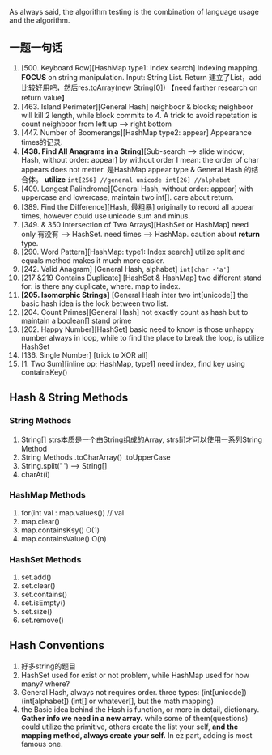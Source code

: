 As always said, the algorithm testing is the combination of language usage and the algorithm. 

## 一题一句话
1. [500. Keyboard Row][HashMap type1: Index search] Indexing mapping. __FOCUS__ on string manipulation. Input: String List. Return 建立了List，add比较好用吧，然后res.toArray(new String[0]) 【need farther research on return value】
2. [463. Island Perimeter][General Hash] neighboor & blocks; neighboor will kill 2 length, while block commits to 4. A trick to avoid repetation is count neighboor from left up --> right bottom
3. [447. Number of Boomerangs][HashMap type2: appear] Appearance times的记录. 
4. __[438. Find All Anagrams in a String]__[Sub-search --> slide window; Hash, without order: appear] by without order I mean: the order of char appears does not metter. 是HashMap appear type & General Hash 的结合体。 __utilize__ `int[256] //general unicode int[26] //alphabet`
5. [409. Longest Palindrome][General Hash, without order: appear] with uppercase and lowercase, maintain two int[]. care about return. 
6. [389. Find the Difference][Hash, 最粗暴] originally to record all appear times, however could use unicode sum and minus.
7. [349. & 350 Intersection of Two Arrays][HashSet or HashMap] need only 有没有 --> HashSet. need times --> HashMap. caution about __return__ type.
8. [290. Word Pattern][HashMap: type1: Index search] utilize split and equals method makes it much more easier.
9. [242. Valid Anagram] [General Hash, alphabet] `int[char -'a']`
10. [217 &219 Contains Duplicate] [HashSet & HashMap] two different stand for: is there any duplicate, where. map to index.
11. __[205. Isomorphic Strings]__ [General Hash inter two int[unicode]] the basic hash idea is the lock between two list.
12. [204. Count Primes][General Hash] not exactly count as hash but to maintain a boolean[] stand prime
13. [202. Happy Number][HashSet] basic need to know is those unhappy number always in loop, while to find the place to break the loop, is utilize HashSet
14. [136. Single Number] [trick to XOR all]
15. [1. Two Sum][inline op; HashMap, type1] need index, find key using containsKey()

## Hash & String Methods
### String Methods
1. String[] strs本质是一个由String组成的Array, strs[i]才可以使用一系列String Method
2. String Methods .toCharArray() .toUpperCase
3. String.split(' ') --> String[]
4. charAt(i)

### HashMap Methods
1. for(int val : map.values()) // val           
2. map.clear()
3. map.containsKsy() O(1)
4. map.containsValue() O(n)

### HashSet Methods
1. set.add()
2. set.clear()
3. set.contains()
4. set.isEmpty()
5. set.size()
6. set.remove()

## Hash Conventions
1. 好多string的题目
2. HashSet used for exist or not problem, while HashMap used for how many? where? 
3. General Hash, always not requires order. three types: (int[unicode]) (int[alphabet]) (int[] or whatever[], but the math mapping)
4. the Basic idea behind the Hash is function, or more in detail, dictionary. __Gather info we need in a new array.__ while some of them(questions) could utilize the primitive, others create the list your self, __and the mapping method, always create your self.__ In ez part, adding is most famous one. 
